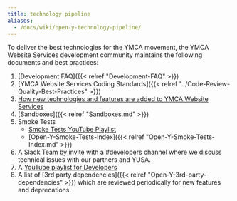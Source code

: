 ```yaml
---
title: technology pipeline
aliases:
  - /docs/wiki/open-y-technology-pipeline/
---
```


To deliver the best technologies for the YMCA movement, the YMCA Website Services development community maintains the following documents and best practices:

1. [Development FAQ]({{< relref "Development-FAQ" >}})
1. [YMCA Website Services Coding Standards]({{< relref "../Code-Review-Quality-Best-Practices" >}})
1. [How new technologies and features are added to YMCA Website Services](./how-to-contribute-large-features-into-open-y-backporting-etc)
1. [Sandboxes]({{< relref "Sandboxes.md" >}})
1. Smoke Tests
	- [Smoke Tests YouTube Playlist](https://www.youtube.com/watch?v=MH4BwMowlic&list=PL_QVggMcFfKYfV1cnistny2L-Sp55SoMg)
	- [Open-Y-Smoke-Tests-Index]({{< relref "Open-Y-Smoke-Tests-Index.md" >}})
1. A Slack Team [by invite](<mailto:ycloud@ymca.net?subject=Slack Access Request>) with a #developers channel where we discuss technical issues with our partners and YUSA.
1. A [YouTube playlist for Developers](https://www.youtube.com/watch?v=RSsQLVVhldc&list=PL_QVggMcFfKZp05THV3dYlYOG3MsJ8xSf)
1. A list of [3rd party dependencies]({{< relref "Open-Y-3rd-party-dependencies" >}}) which are reviewed periodically for new features and deprecations.
